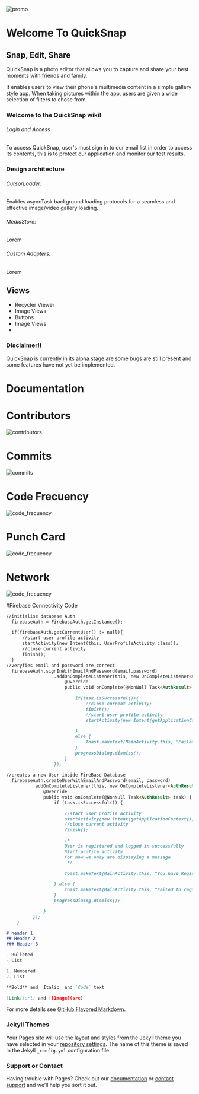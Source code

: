 ![promo](https://github.com/Ecko95/QuickSnap/blob/master/app/src/main/promo.png)

# Welcome To QuickSnap

## Snap, Edit, Share

QuickSnap is a photo editor that allows you to capture and share your best moments with friends and family.

It enables users to view their phone's multimedia content in a simple gallery style app. When taking pictures within the app, users are given a wide selection of filters to chose from.

### Welcome to the QuickSnap wiki!

###### Login and Access
To access QuickSnap, user's must sign in to our email list in order to access its contents, this is to protect our application and    monitor our test results.

### Design architecture
###### CursorLoader:
Enables asyncTask background loading protocols for a seamless and effective image/video gallery loading.

###### MediaStore:
Lorem

###### Custom Adapters:
Lorem
 
## Views

* Recycler Viewer
* Image Views
* Buttons 
* Image Views
* 

### Disclaimer!!
QuickSnap is currently in its alpha stage are some bugs are still present and some features have not yet be implemented.


# Documentation

# Contributors
![contributors](https://github.com/Ecko95/ecko95.github.io/blob/master/img/contributors.PNG)

# Commits
![commits](https://github.com/Ecko95/ecko95.github.io/blob/master/img/commits.PNG)

# Code Frecuency
![code_frecuency](https://github.com/Ecko95/ecko95.github.io/blob/master/img/code_frecuency.PNG)

# Punch Card
![code_frecuency](https://github.com/Ecko95/ecko95.github.io/blob/master/img/punch_card.PNG)

# Network
![code_frecuency](https://github.com/Ecko95/ecko95.github.io/blob/master/img/network.PNG)

#Firebase Connectivity Code
```markdown
//initialise database Auth
  firebaseAuth = FirebaseAuth.getInstance();

  if(firebaseAuth.getCurrentUser() != null){
      //start user profile activity
      startActivity(new Intent(this, UserProfileActivity.class));
      //close current activity
      finish();
  }
//veryfies email and password are correct        
  firebaseAuth.signInWithEmailAndPassword(email,password)
                  .addOnCompleteListener(this, new OnCompleteListener<AuthResult>() {
                      @Override
                      public void onComplete(@NonNull Task<AuthResult> task) {

                          if(task.isSuccessful()){
                              //close current activity;
                              finish();
                              //start user profile activity
                              startActivity(new Intent(getApplicationContext(), UserProfileActivity.class));

                          }
                          else {
                              Toast.makeText(MainActivity.this, "Failed to log in", Toast.LENGTH_SHORT).show();
                          }
                          progressDialog.dismiss();
                      }
                  });
                
//creates a new User inside FireBase Database
  firebaseAuth.createUserWithEmailAndPassword(email, password)
          .addOnCompleteListener(this, new OnCompleteListener<AuthResult>() {
              @Override
              public void onComplete(@NonNull Task<AuthResult> task) {
                  if (task.isSuccessful()) {

                      //start user profile activity
                      startActivity(new Intent(getApplicationContext(), UserProfileActivity.class));
                      //close current activity
                      finish();

                      /*
                      User is registered and logged in successfully
                      Start profile activity
                      For now we only are displaying a message
                       */

                      Toast.makeText(MainActivity.this, "You have Registered Successfully", Toast.LENGTH_SHORT).show();

                  } else {
                      Toast.makeText(MainActivity.this, "Failed to register, Please try again", Toast.LENGTH_SHORT).show();
                  }
                  progressDialog.dismiss();

              }
          });
    }

# header 1
## Header 2
### Header 3

- Bulleted
- List

1. Numbered
2. List

**Bold** and _Italic_ and `Code` text

[Link](url) and ![Image](src)
```




For more details see [GitHub Flavored Markdown](https://guides.github.com/features/mastering-markdown/).

### Jekyll Themes

Your Pages site will use the layout and styles from the Jekyll theme you have selected in your [repository settings](https://github.com/Ecko95/ecko95.github.io/settings). The name of this theme is saved in the Jekyll `_config.yml` configuration file.

### Support or Contact

Having trouble with Pages? Check out our [documentation](https://help.github.com/categories/github-pages-basics/) or [contact support](https://github.com/contact) and we’ll help you sort it out.
